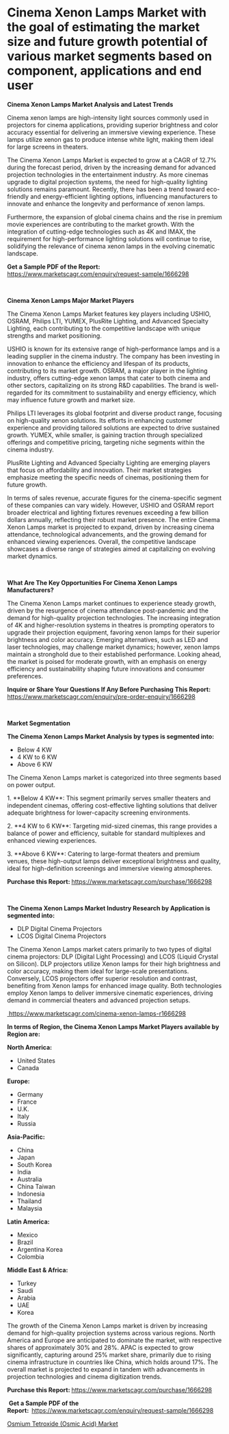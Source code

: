 <p><h1>Cinema Xenon Lamps Market with the goal of estimating the market size and future growth potential of various market segments based on component, applications and end user</h1></p><p><strong>Cinema Xenon Lamps Market Analysis and Latest Trends</strong></p>
<p><p>Cinema xenon lamps are high-intensity light sources commonly used in projectors for cinema applications, providing superior brightness and color accuracy essential for delivering an immersive viewing experience. These lamps utilize xenon gas to produce intense white light, making them ideal for large screens in theaters. </p><p>The Cinema Xenon Lamps Market is expected to grow at a CAGR of 12.7% during the forecast period, driven by the increasing demand for advanced projection technologies in the entertainment industry. As more cinemas upgrade to digital projection systems, the need for high-quality lighting solutions remains paramount. Recently, there has been a trend toward eco-friendly and energy-efficient lighting options, influencing manufacturers to innovate and enhance the longevity and performance of xenon lamps. </p><p>Furthermore, the expansion of global cinema chains and the rise in premium movie experiences are contributing to the market growth. With the integration of cutting-edge technologies such as 4K and IMAX, the requirement for high-performance lighting solutions will continue to rise, solidifying the relevance of cinema xenon lamps in the evolving cinematic landscape.</p></p>
<p><strong>Get a Sample PDF of the Report:&nbsp;</strong> <a href="https://www.marketscagr.com/enquiry/request-sample/1666298?utm_campaign=2942&utm_medium=2&utm_source=Github&utm_content=ia&utm_term=23032025&utm_id=cinema-xenon-lamps">https://www.marketscagr.com/enquiry/request-sample/1666298</a></p>
<p>&nbsp;</p>
<p><strong>Cinema Xenon Lamps Major Market Players</strong></p>
<p><p>The Cinema Xenon Lamps Market features key players including USHIO, OSRAM, Philips LTI, YUMEX, PlusRite Lighting, and Advanced Specialty Lighting, each contributing to the competitive landscape with unique strengths and market positioning.</p><p>USHIO is known for its extensive range of high-performance lamps and is a leading supplier in the cinema industry. The company has been investing in innovation to enhance the efficiency and lifespan of its products, contributing to its market growth. OSRAM, a major player in the lighting industry, offers cutting-edge xenon lamps that cater to both cinema and other sectors, capitalizing on its strong R&D capabilities. The brand is well-regarded for its commitment to sustainability and energy efficiency, which may influence future growth and market size.</p><p>Philips LTI leverages its global footprint and diverse product range, focusing on high-quality xenon solutions. Its efforts in enhancing customer experience and providing tailored solutions are expected to drive sustained growth. YUMEX, while smaller, is gaining traction through specialized offerings and competitive pricing, targeting niche segments within the cinema industry.</p><p>PlusRite Lighting and Advanced Specialty Lighting are emerging players that focus on affordability and innovation. Their market strategies emphasize meeting the specific needs of cinemas, positioning them for future growth.</p><p>In terms of sales revenue, accurate figures for the cinema-specific segment of these companies can vary widely. However, USHIO and OSRAM report broader electrical and lighting fixtures revenues exceeding a few billion dollars annually, reflecting their robust market presence. The entire Cinema Xenon Lamps market is projected to expand, driven by increasing cinema attendance, technological advancements, and the growing demand for enhanced viewing experiences. Overall, the competitive landscape showcases a diverse range of strategies aimed at capitalizing on evolving market dynamics.</p></p>
<p>&nbsp;</p>
<p><strong>What Are The Key Opportunities For Cinema Xenon Lamps Manufacturers?</strong></p>
<p><p>The Cinema Xenon Lamps market continues to experience steady growth, driven by the resurgence of cinema attendance post-pandemic and the demand for high-quality projection technologies. The increasing integration of 4K and higher-resolution systems in theatres is prompting operators to upgrade their projection equipment, favoring xenon lamps for their superior brightness and color accuracy. Emerging alternatives, such as LED and laser technologies, may challenge market dynamics; however, xenon lamps maintain a stronghold due to their established performance. Looking ahead, the market is poised for moderate growth, with an emphasis on energy efficiency and sustainability shaping future innovations and consumer preferences.</p></p>
<p><strong>Inquire or Share Your Questions If Any Before Purchasing This Report:</strong> <a href="https://www.marketscagr.com/enquiry/pre-order-enquiry/1666298?utm_campaign=2942&utm_medium=2&utm_source=Github&utm_content=ia&utm_term=23032025&utm_id=cinema-xenon-lamps">https://www.marketscagr.com/enquiry/pre-order-enquiry/1666298</a></p>
<p>&nbsp;</p>
<p><strong>Market Segmentation</strong></p>
<p><strong>The Cinema Xenon Lamps Market Analysis by types is segmented into:</strong></p>
<p><ul><li>Below 4 KW</li><li>4 KW to 6 KW</li><li>Above 6 KW</li></ul></p>
<p><p>The Cinema Xenon Lamps market is categorized into three segments based on power output. </p><p>1. **Below 4 KW**: This segment primarily serves smaller theaters and independent cinemas, offering cost-effective lighting solutions that deliver adequate brightness for lower-capacity screening environments.</p><p>2. **4 KW to 6 KW**: Targeting mid-sized cinemas, this range provides a balance of power and efficiency, suitable for standard multiplexes and enhanced viewing experiences.</p><p>3. **Above 6 KW**: Catering to large-format theaters and premium venues, these high-output lamps deliver exceptional brightness and quality, ideal for high-definition screenings and immersive viewing atmospheres.</p></p>
<p><strong>Purchase this Report:&nbsp;</strong><a href="https://www.marketscagr.com/purchase/1666298?utm_campaign=2942&utm_medium=2&utm_source=Github&utm_content=ia&utm_term=23032025&utm_id=cinema-xenon-lamps">https://www.marketscagr.com/purchase/1666298</a></p>
<p>&nbsp;</p>
<p><strong>The Cinema Xenon Lamps Market Industry Research by Application is segmented into:</strong></p>
<p><ul><li>DLP Digital Cinema Projectors</li><li>LCOS Digital Cinema Projectors</li></ul></p>
<p><p>The Cinema Xenon Lamps market caters primarily to two types of digital cinema projectors: DLP (Digital Light Processing) and LCOS (Liquid Crystal on Silicon). DLP projectors utilize Xenon lamps for their high brightness and color accuracy, making them ideal for large-scale presentations. Conversely, LCOS projectors offer superior resolution and contrast, benefiting from Xenon lamps for enhanced image quality. Both technologies employ Xenon lamps to deliver immersive cinematic experiences, driving demand in commercial theaters and advanced projection setups.</p></p>
<p><a href="https://www.marketscagr.com/cinema-xenon-lamps-r1666298?utm_campaign=2942&utm_medium=2&utm_source=Github&utm_content=ia&utm_term=23032025&utm_id=cinema-xenon-lamps">&nbsp;https://www.marketscagr.com/cinema-xenon-lamps-r1666298</a></p>
<p><strong>In terms of Region, the Cinema Xenon Lamps Market Players available by Region are:</strong></p>
<p>
    <p> <strong> North America: </strong>
        <ul>
            <li>United States</li>
            <li>Canada</li>
        </ul>
        </p> 
    <p> <strong> Europe: </strong>
        <ul>
            <li>Germany</li>
            <li>France</li>
            <li>U.K.</li>
            <li>Italy</li>
            <li>Russia</li>
        </ul>
        </p> 
    <p> <strong> Asia-Pacific: </strong>
        <ul>
            <li>China</li>
            <li>Japan</li>
            <li>South Korea</li>
            <li>India</li>
            <li>Australia</li>
            <li>China Taiwan</li>
            <li>Indonesia</li>
            <li>Thailand</li>
            <li>Malaysia</li>
        </ul>
        </p> 
    <p> <strong> Latin America: </strong>
        <ul>
            <li>Mexico</li>
            <li>Brazil</li>
            <li>Argentina Korea</li>
            <li>Colombia</li>
        </ul>
        </p> 
    <p> <strong> Middle East & Africa: </strong>
        <ul>
            <li>Turkey</li>
            <li>Saudi</li>
            <li>Arabia</li>
            <li>UAE</li>
            <li>Korea</li>
        </ul>
    </p>
    </p>
<p><p>The growth of the Cinema Xenon Lamps market is driven by increasing demand for high-quality projection systems across various regions. North America and Europe are anticipated to dominate the market, with respective shares of approximately 30% and 28%. APAC is expected to grow significantly, capturing around 25% market share, primarily due to rising cinema infrastructure in countries like China, which holds around 17%. The overall market is projected to expand in tandem with advancements in projection technologies and cinema digitization trends.</p></p>
<p><strong>Purchase this Report: </strong><a href="https://www.marketscagr.com/purchase/1666298?utm_campaign=2942&utm_medium=2&utm_source=Github&utm_content=ia&utm_term=23032025&utm_id=cinema-xenon-lamps">https://www.marketscagr.com/purchase/1666298</a></p>
<p>&nbsp;<strong>Get a Sample PDF of the Report:&nbsp;&nbsp;</strong><a href="https://www.marketscagr.com/enquiry/request-sample/1666298?utm_campaign=2942&utm_medium=2&utm_source=Github&utm_content=ia&utm_term=23032025&utm_id=cinema-xenon-lamps">https://www.marketscagr.com/enquiry/request-sample/1666298</a></p>
<p><strong></strong></p>
<p><p><a href="https://github.com/chkrselia/Market-Research-Report-List-1/blob/main/osmium-tetroxide-osmic-acid-market.md?utm_campaign=2942&utm_medium=2&utm_source=Github&utm_content=ia&utm_term=23032025&utm_id=cinema-xenon-lamps">Osmium Tetroxide (Osmic Acid) Market</a></p></p>